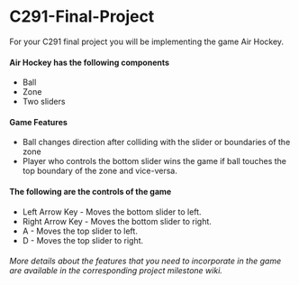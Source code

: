 # C291-Final-Project
For your C291 final project you will be implementing the game Air Hockey.

#### Air Hockey has the following components
   * Ball
   * Zone
   * Two sliders
#### Game Features
   * Ball changes direction after colliding with the slider or boundaries of the zone
   * Player who controls the bottom slider wins the game if ball touches the top boundary of the zone and vice-versa.
#### The following are the controls of the game
   * Left Arrow Key - Moves the bottom slider to left.
   * Right Arrow Key - Moves the bottom slider to right.
   * A - Moves the top slider to left.
   * D - Moves the top slider to right.
###### More details about the features that you need to incorporate in the game are available in the corresponding project milestone wiki.

